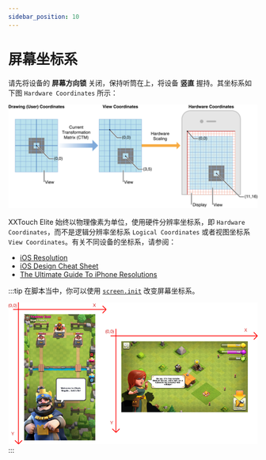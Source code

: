 ```yaml
---
sidebar_position: 10
---
```


# 屏幕坐标系

请先将设备的 **屏幕方向锁** 关闭，保持听筒在上，将设备 **竖直** 握持。其坐标系如下图 `Hardware Coordinates` 所示：

![Screen_Coordinates.001](img/Screen_Coordinates.001.png)

XXTouch Elite 始终以物理像素为单位，使用硬件分辨率坐标系，即 `Hardware Coordinates`，而不是逻辑分辨率坐标系 `Logical Coordinates` 或者视图坐标系 `View Coordinates`。有关不同设备的坐标系，请参阅：

- [iOS Resolution](https://www.ios-resolution.com/)
- [iOS Design Cheat Sheet](https://kapeli.com/cheat_sheets/iOS_Design.docset/Contents/Resources/Documents/index)
- [The Ultimate Guide To iPhone Resolutions](https://www.paintcodeapp.com/news/ultimate-guide-to-iphone-resolutions)

:::tip
在脚本当中，你可以使用 [`screen.init`](../screen.md#initialize-rotated-coordinate-system-screeninit) 改变屏幕坐标系。

![Screen_Coordinates.002](img/Screen_Coordinates.002.png)
:::
